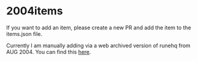 # 2004items

If you want to add an item, please create a new PR and add the item to the items.json file.

Currently I am manually adding via a web archived version of runehq from AUG 2004. You can find this [here](https://web.archive.org/web/20040816022215/http://runehq.com/itemsdb.php). 